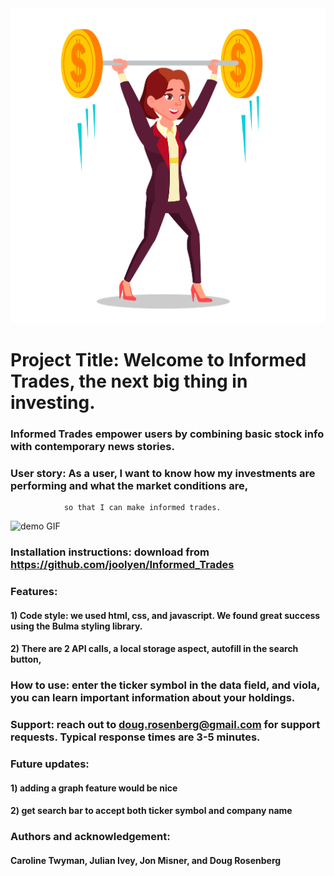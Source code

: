 
<img src="assets/businesswoman.png">

# Project Title: Welcome to Informed Trades, the next big thing in investing.

### Informed Trades empower users by combining basic stock info with contemporary news stories.

### User story: As a user, I want to know how my investments are performing and what the market conditions are,
                so that I can make informed trades.

![demo GIF](/images/Informed_Trades.gif)

### Installation instructions: download from https://github.com/joolyen/Informed_Trades

### Features: 

#### 1) Code style: we used html, css, and javascript. We found great success using the Bulma styling library.
#### 2) There are 2 API calls, a local storage aspect, autofill in the search button, 

### How to use: enter the ticker symbol in the data field, and viola, you can learn important information about your holdings.

### Support: reach out to doug.rosenberg@gmail.com for support requests. Typical response times are 3-5 minutes.

### Future updates:
#### 1) adding a graph feature would be nice
#### 2) get search bar to accept both ticker symbol and company name

### Authors and acknowledgement:
#### Caroline Twyman, Julian Ivey, Jon Misner, and Doug Rosenberg
